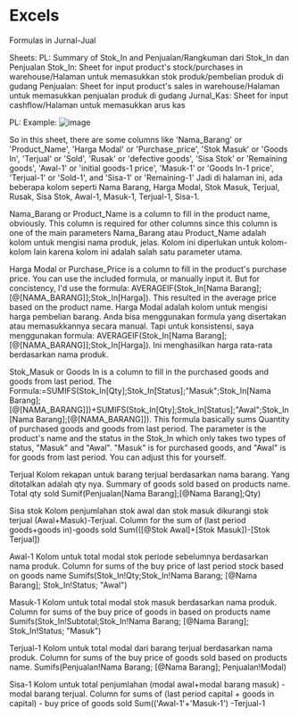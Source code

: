 # Excels

Formulas in Jurnal-Jual

Sheets:
PL: Summary of Stok_In and Penjualan/Rangkuman dari Stok_In dan Penjualan
Stok_In: Sheet for input product's stock/purchases in warehouse/Halaman untuk memasukkan stok produk/pembelian produk di gudang 
Penjualan: Sheet for input product's sales in warehouse/Halaman untuk memasukkan penjualan produk di gudang 
Jurnal_Kas: Sheet for input cashflow/Halaman untuk memasukkan arus kas

PL:
Example:
![image](https://github.com/Maizi12/Excels/assets/66654676/d1d6d1d9-2f31-4e26-b2bc-9583b0beed8d)

So in this sheet, there are some columns like 'Nama_Barang' or 'Product_Name', 'Harga Modal' or 'Purchase_price', 'Stok Masuk' or 'Goods In', 'Terjual' or 'Sold', 'Rusak' or 'defective goods', 'Sisa Stok' or 'Remaining goods', 'Awal-1' or 'initial goods-1 price', 'Masuk-1' or 'Goods In-1 price', 'Terjual-1' or 'Sold-1', and 'Sisa-1' or 'Remaining-1'
Jadi di halaman ini, ada beberapa kolom seperti Nama Barang, Harga Modal, Stok Masuk, Terjual, Rusak, Sisa Stok, Awal-1, Masuk-1, Terjual-1, Sisa-1.

Nama_Barang or Product_Name is a column to fill in the product name, obviously. This column is required for other columns since this column is one of the main parameters
Nama_Barang atau Product_Name adalah kolom untuk mengisi nama produk, jelas. Kolom ini diperlukan untuk kolom-kolom lain karena kolom ini adalah salah satu parameter utama.

Harga Modal or Purchase_Price is a column to fill in the product's purchase price. You can use the included formula, or manually input it. But for concistency, I'd use the formula: AVERAGEIF(Stok_In[Nama Barang];[@[NAMA_BARANG]];Stok_In[Harga]). This resulted in the average price based on the product name.
Harga Modal adalah kolom untuk mengisi harga pembelian barang. Anda bisa menggunakan formula yang disertakan atau memasukkannya secara manual. Tapi untuk konsistensi, saya menggunakan formula: AVERAGEIF(Stok_In[Nama Barang];[@[NAMA_BARANG]];Stok_In[Harga]). Ini menghasilkan harga rata-rata berdasarkan nama produk.

Stok_Masuk or Goods In is a column to fill in the purchased goods and goods from last period. The Formula:=SUMIFS(Stok_In[Qty];Stok_In[Status];"Masuk";Stok_In[Nama Barang];[@[NAMA_BARANG]])+SUMIFS(Stok_In[Qty];Stok_In[Status];"Awal";Stok_In[Nama Barang];[@[NAMA_BARANG]]). This formula basically sums Quantity of purchased goods and goods from last period. The parameter is the product's name and the status in the Stok_In which only takes two types of status, "Masuk" and "Awal". "Masuk" is for purchased goods, and "Awal" is for goods from last period. You can adjust this for yourself.

Terjual
Kolom rekapan untuk barang terjual berdasarkan nama barang. Yang ditotalkan adalah qty nya.
Summary of goods sold based on products name. Total qty sold
Sumif(Penjualan[Nama Barang];[@Nama Barang];Qty) 

Sisa stok
Kolom penjumlahan stok awal dan stok masuk dikurangi stok terjual 
(Awal+Masuk)-Terjual. 
Column for the sum of (last period goods+goods in)-goods sold
Sum(([@Stok Awal]+[Stok Masuk])-[Stok Terjual])

Awal-1
Kolom untuk total modal stok periode sebelumnya berdasarkan nama produk. Column for sums of the buy price of last period stock based on goods name
Sumifs(Stok_In!Qty;Stok_In!Nama Barang; [@Nama Barang]; Stok_In!Status; "Awal")

Masuk-1
Kolom untuk total modal stok masuk berdasarkan nama produk. Column for sums of the buy price of goods in based on products name
Sumifs(Stok_In!Subtotal;Stok_In!Nama Barang; [@Nama Barang]; Stok_In!Status; "Masuk")

Terjual-1
Kolom untuk total modal dari barang terjual berdasarkan nama produk. Column for sums of the buy price of goods sold based on products name. 
Sumifs(Penjualan!Nama Barang; [@Nama Barang]; Penjualan!Modal)

Sisa-1
Kolom untuk total penjumlahan (modal awal+modal barang masuk) - modal barang terjual. Column for sums of (last period capital + goods in capital) - buy price of goods sold
Sum(('Awal-1'+'Masuk-1') -Terjual-1

